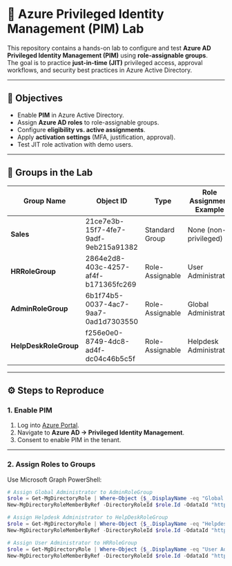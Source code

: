 # 🔐 Azure Privileged Identity Management (PIM) Lab

This repository contains a hands-on lab to configure and test **Azure AD Privileged Identity Management (PIM)** using **role-assignable groups**.  
The goal is to practice **just-in-time (JIT)** privileged access, approval workflows, and security best practices in Azure Active Directory.

---

## 🎯 Objectives
- Enable **PIM** in Azure Active Directory.
- Assign **Azure AD roles** to role-assignable groups.
- Configure **eligibility vs. active assignments**.
- Apply **activation settings** (MFA, justification, approval).
- Test JIT role activation with demo users.

---

## 📂 Groups in the Lab

| Group Name        | Object ID                              | Type             | Role Assignment Example        |
|-------------------|----------------------------------------|------------------|--------------------------------|
| **Sales**         | 21ce7e3b-15f7-4fe7-9adf-9eb215a91382   | Standard Group   | None (non-privileged)          |
| **HRRoleGroup**   | 2864e2d8-403c-4257-af4f-b171365fc269   | Role-Assignable  | User Administrator             |
| **AdminRoleGroup**| 6b1f74b5-0037-4ac7-9aa7-0ad1d7303550   | Role-Assignable  | Global Administrator           |
| **HelpDeskRoleGroup** | f256e0e0-8749-4dc8-ad4f-dc04c46b5c5f | Role-Assignable  | Helpdesk Administrator         |

---

## ⚙️ Steps to Reproduce

### 1. Enable PIM
1. Log into [Azure Portal](https://portal.azure.com/).
2. Navigate to **Azure AD → Privileged Identity Management**.
3. Consent to enable PIM in the tenant.

---

### 2. Assign Roles to Groups
Use Microsoft Graph PowerShell:

```powershell
# Assign Global Administrator to AdminRoleGroup
$role = Get-MgDirectoryRole | Where-Object {$_.DisplayName -eq "Global Administrator"}
New-MgDirectoryRoleMemberByRef -DirectoryRoleId $role.Id -OdataId "https://graph.microsoft.com/v1.0/groups/6b1f74b5-0037-4ac7-9aa7-0ad1d7303550"

# Assign Helpdesk Administrator to HelpDeskRoleGroup
$role = Get-MgDirectoryRole | Where-Object {$_.DisplayName -eq "Helpdesk Administrator"}
New-MgDirectoryRoleMemberByRef -DirectoryRoleId $role.Id -OdataId "https://graph.microsoft.com/v1.0/groups/f256e0e0-8749-4dc8-ad4f-dc04c46b5c5f"

# Assign User Administrator to HRRoleGroup
$role = Get-MgDirectoryRole | Where-Object {$_.DisplayName -eq "User Administrator"}
New-MgDirectoryRoleMemberByRef -DirectoryRoleId $role.Id -OdataId "https://graph.microsoft.com/v1.0/groups/2864e2d8-403c-4257-af4f-b171365fc269"
